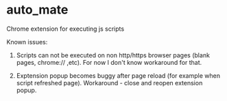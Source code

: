 # auto_mate
Chrome extension for executing js scripts

Known issues:
1. Scripts can not be executed on non http/https browser pages (blank pages, chrome:// ,etc). 
For now I don't know workaround for that.

2. Exptension popup becomes buggy after page reload (for example when script refreshed page). 
Workaround - close and reopen extension popup. 

